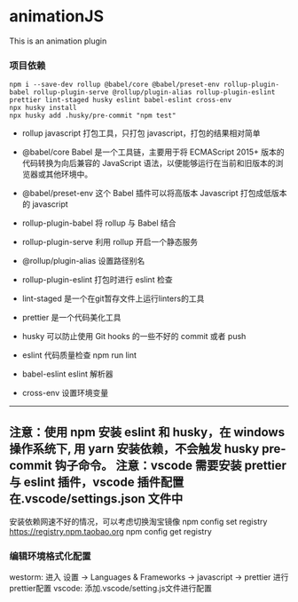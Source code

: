 # animationJS
This is an animation plugin

### 项目依赖
```shell
npm i --save-dev rollup @babel/core @babel/preset-env rollup-plugin-babel rollup-plugin-serve @rollup/plugin-alias rollup-plugin-eslint prettier lint-staged husky eslint babel-eslint cross-env
npx husky install
npx husky add .husky/pre-commit "npm test"
```
- rollup javascript 打包工具，只打包 javascript，打包的结果相对简单

- @babel/core Babel 是一个工具链，主要用于将 ECMAScript 2015+ 版本的代码转换为向后兼容的 JavaScript 语法，以便能够运行在当前和旧版本的浏览器或其他环境中。

- @babel/preset-env 这个 Babel 插件可以将高版本 Javascript 打包成低版本的 javascript

- rollup-plugin-babel 将 rollup 与 Babel 结合

- rollup-plugin-serve 利用 rollup 开启一个静态服务

- @rollup/plugin-alias 设置路径别名

- rollup-plugin-eslint 打包时进行 eslint 检查

- lint-staged 是一个在git暂存文件上运行linters的工具

- prettier 是一个代码美化工具

- husky 可以防止使用 Git hooks 的一些不好的 commit 或者 push

- eslint 代码质量检查 npm run lint

- babel-eslint eslint 解析器

- cross-env 设置环境变量

---
注意：使用 npm 安装 eslint 和 husky，在 windows 操作系统下, 用 yarn 安装依赖，不会触发 husky pre-commit 钩子命令。
注意：vscode 需要安装 prettier 与 eslint 插件，vscode 插件配置在.vscode/settings.json 文件中
---
安装依赖网速不好的情况，可以考虑切换淘宝镜像
npm config set registry https://registry.npm.taobao.org
npm config get registry

### 编辑环境格式化配置
westorm: 进入 设置 -> Languages & Frameworks -> javascript -> prettier 进行prettier配置
vscode: 添加.vscode/setting.js文件进行配置
